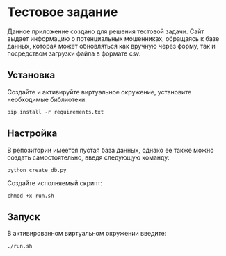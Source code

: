 Тестовое задание
=====
Данное приложение создано для решения тестовой задачи. Сайт выдает информацию о потенциальных мошенниках, обращаясь к базе данных, которая может обновляться как вручную через форму, так и посредством загрузки файла в формате csv.

Установка
---------
Создайте и активируйте виртуальное окружение, установите необходимые библиотеки:

    pip install -r requirements.txt

Настройка
---------
В репозитории имеется пустая база данных, однако ее также можно создать самостоятельно, введя следующую команду:

    python create_db.py
    
Создайте исполняемый скрипт:

    chmod +x run.sh

Запуск
-------

В активированном виртуальном окружении введите:

    ./run.sh
